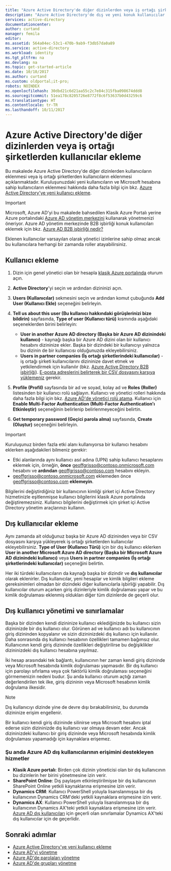 ```yaml
---
title: "Azure Active Directory'de diğer dizinlerden veya iş ortağı şirketlerden kullanıcılar ekleme | Microsoft Docs"
description: "Azure Active Directory'de dış ve yeni konuk kullanıcılar dahil olmak üzere kullanıcıların eklenmesini veya kullanıcı bilgilerinin değiştirilmesini açıklar."
services: active-directory
documentationcenter: 
author: curtand
manager: femila
editor: 
ms.assetid: 564a04ec-53c1-470b-9ab9-f3db57da0a89
ms.service: active-directory
ms.workload: identity
ms.tgt_pltfrm: na
ms.devlang: na
ms.topic: get-started-article
ms.date: 10/10/2017
ms.author: curtand
ms.custom: oldportal;it-pro;
robots: NOINDEX
ms.openlocfilehash: 30dbd21c6d21aa55c2c7e84c315fba098674ddd8
ms.sourcegitcommit: 51ea178c8205726e8772f8c6f53637b0d43259c6
ms.translationtype: HT
ms.contentlocale: tr-TR
ms.lasthandoff: 10/11/2017
---
```

# <a name="add-users-from-other-directories-or-partner-companies-in-azure-active-directory"></a>Azure Active Directory'de diğer dizinlerden veya iş ortağı şirketlerden kullanıcılar ekleme

Bu makalede Azure Active Directory'de diğer dizinlerden kullanıcıların eklenmesi veya iş ortağı şirketlerden kullanıcıların eklenmesi açıklanmaktadır. Kuruluşunuzdaki yeni kullanıcıların ve Microsoft hesabına sahip kullanıcıların eklenmesi hakkında daha fazla bilgi için bkz. [Azure Active Directory'ye yeni kullanıcı ekleme](active-directory-create-users.md). 

> [!IMPORTANT]
> Microsoft, Azure AD’yi bu makalede bahsedilen Klasik Azure Portalı yerine Azure portalındaki [Azure AD yönetim merkezini](https://aad.portal.azure.com) kullanarak yönetmenizi öneriyor. Azure AD yönetim merkezinde B2B işbirliği konuk kullanıcıları eklemek için bkz. [Azure AD B2B işbirliği nedir?](active-directory-b2b-what-is-azure-ad-b2b.md)

Eklenen kullanıcılar varsayılan olarak yönetici izinlerine sahip olmaz ancak bu kullanıcılara herhangi bir zamanda roller atayabilirsiniz.

## <a name="add-a-user"></a>Kullanıcı ekleme
1. Dizin için genel yönetici olan bir hesapla [klasik Azure portalında](https://manage.windowsazure.com) oturum açın.
2. **Active Directory**'yi seçin ve ardından dizininizi açın.
3. **Users (Kullanıcılar)** sekmesini seçin ve ardından komut çubuğunda **Add User (Kullanıcı Ekle)** seçeneğini belirleyin.
4. **Tell us about this user (Bu kullanıcı hakkındaki görüşlerinizi bize bildirin)** sayfasında, **Type of user (Kullanıcı türü)** kısmında aşağıdaki seçeneklerden birini belirleyin:

   * **User in another Azure AD directory (Başka bir Azure AD dizinindeki kullanıcı)** - kaynağı başka bir Azure AD dizini olan bir kullanıcı hesabını dizininize ekler. Başka bir dizindeki bir kullanıcıyı yalnızca bu dizinin de bir kullanıcısı olduğunuzda ekleyebilirsiniz.
   * **Users in partner companies (İş ortağı şirketlerindeki kullanıcılar)** - iş ortağı şirketi kullanıcılarını dizininize davet etmek ve yetkilendirmek için kullanılır (bkz. [Azure Active Directory B2B işbirliği](active-directory-b2b-what-is-azure-ad-b2b.md)). [E-posta adreslerini belirterek bir CSV dosyasını karşıya yüklemeniz](active-directory-b2b-references-csv-file-format.md) gerekir.
5. **Profile (Profil)** sayfasında bir ad ve soyad, kolay ad ve **Roles (Roller)** listesinden bir kullanıcı rolü sağlayın. Kullanıcı ve yönetici rolleri hakkında daha fazla bilgi için bkz. [Azure AD'de yönetici rolü atama](active-directory-assign-admin-roles.md). Kullanıcı için **Enable Multi-Factor Authentication (Multi-Factor Authentication'ı Etkinleştir)** seçeneğinin belirlenip belirlenmeyeceğini belirtin.
6. **Get temporary password (Geçici parola alma)** sayfasında, **Create (Oluştur)** seçeneğini belirleyin.

> [!IMPORTANT]
> Kuruluşunuz birden fazla etki alanı kullanıyorsa bir kullanıcı hesabını eklerken aşağıdakileri bilmeniz gerekir:
>
> * Etki alanlarında aynı kullanıcı asıl adına (UPN) sahip kullanıcı hesaplarını eklemek için, örneğin, **önce** geoffgrisso@contoso.onmicrosoft.com hesabını ve **ardından** geoffgrisso@contoso.com hesabını ekleyin.
> * geoffgrisso@contoso.onmicrosoft.com eklemeden önce geoffgrisso@contoso.com **eklemeyin**.
>

Bilgilerini değiştirdiğiniz bir kullanıcının kimliği şirket içi Active Directory hizmetinizle eşitlenmişse kullanıcı bilgilerini klasik Azure portalında değiştiremezsiniz. Kullanıcı bilgilerini değiştirmek için şirket içi Active Directory yönetim araçlarınızı kullanın.

## <a name="add-external-users"></a>Dış kullanıcılar ekleme
Aynı zamanda ait olduğunuz başka bir Azure AD dizininden veya bir CSV dosyasını karşıya yükleyerek iş ortağı şirketlerden kullanıcılar ekleyebilirsiniz. **Type of User (Kullanıcı Türü)** için bir dış kullanıcı eklerken **User in another Microsoft Azure AD directory (Başka bir Microsoft Azure AD dizinindeki kullanıcı)** veya **Users in partner companies (İş ortağı şirketlerindeki kullanıcılar)** seçeneğini belirtin.

Her iki türdeki kullanıcıların da kaynağı başka bir dizindir ve **dış kullanıcılar** olarak eklenirler. Dış kullanıcılar, yeni hesaplar ve kimlik bilgileri ekleme gereksinimleri olmadan bir dizindeki diğer kullanıcılarla işbirliği yapabilir. Dış kullanıcılar oturum açarken giriş dizinleriyle kimlik doğrulaması yapar ve bu kimlik doğrulaması eklenmiş oldukları diğer tüm dizinlerde de geçerli olur.

## <a name="external-user-management-and-limitations"></a>Dış kullanıcı yönetimi ve sınırlamalar
Başka bir dizinden kendi dizininize kullanıcı eklediğinizde bu kullanıcı sizin dizininizde bir dış kullanıcı olur. Görünen ad ve kullanıcı adı bu kullanıcının giriş dizininden kopyalanır ve sizin dizininizdeki dış kullanıcı için kullanılır. Daha sonrasında dış kullanıcı hesabının özellikleri tamamen bağımsız olur. Kullanıcının kendi giriş dizininde özellikleri değiştirilirse bu değişiklikler dizininizdeki dış kullanıcı hesabına yayılmaz.

İki hesap arasındaki tek bağlantı, kullanıcının her zaman kendi giriş dizininde veya Microsoft hesabında kimlik doğrulaması yapmasıdır. Bir dış kullanıcı için parolayı sıfırlama veya çok faktörlü kimlik doğrulaması seçeneğini görmemenizin nedeni budur. Şu anda kullanıcı oturum açtığı zaman değerlendirilen tek ilke, giriş dizininin veya Microsoft hesabının kimlik doğrulama ilkesidir.

> [!NOTE]
> Dış kullanıcıyı dizinde yine de devre dışı bırakabilirsiniz, bu durumda dizininize erişim engellenir.
>
>

Bir kullanıcı kendi giriş dizininde silinirse veya Microsoft hesabını iptal ederse sizin dizininizde dış kullanıcı var olmaya devam eder. Ancak dizininizdeki kullanıcı bir giriş dizininde veya Microsoft hesabında kimlik doğrulaması yapamadığı için kaynaklara erişemez.

### <a name="services-that-currently-support-access-by-azure-ad-external-users"></a>Şu anda Azure AD dış kullanıcılarının erişimini destekleyen hizmetler
* **Klasik Azure portalı**: Birden çok dizinin yöneticisi olan bir dış kullanıcının bu dizinlerin her birini yönetmesine izin verir.
* **SharePoint Online**: Dış paylaşım etkinleştirilmişse bir dış kullanıcının SharePoint Online yetkili kaynaklarına erişmesine izin verir.
* **Dynamics CRM**: Kullanıcı PowerShell yoluyla lisanslanmışsa bir dış kullanıcının Dynamics CRM'deki yetkili kaynaklara erişmesine izin verir.
* **Dynamics AX**: Kullanıcı PowerShell yoluyla lisanslanmışsa bir dış kullanıcının Dynamics AX'teki yetkili kaynaklara erişmesine izin verir. [Azure AD dış kullanıcıları](#known-limitations-of-azure-ad-external-users) için geçerli olan sınırlamalar Dynamics AX'teki dış kullanıcılar için de geçerlidir.

## <a name="next-steps"></a>Sonraki adımlar
* [Azure Active Directory'ye yeni kullanıcı ekleme](active-directory-create-users.md)
* [Azure AD'yi yönetme](active-directory-administer.md)
* [Azure AD'de parolaları yönetme](active-directory-manage-passwords.md)
* [Azure AD'de grupları yönetme](active-directory-manage-groups.md)
